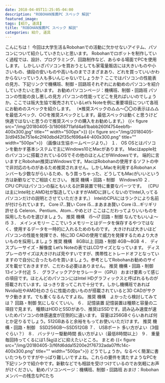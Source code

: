 ```yaml
---
date: 2018-04-05T11:25:05-04:00
description: "ROBOHAN推薦PC スペック 解説"
featured_image: 
tags: [紹介, 道具]
title: "ROBOHAN推薦PC スペック 解説"
categories: 紹介, 道具
---
```


こんにちは！
今回は大学生活＆Robohanでの活動に欠かせないアイテム、パソコンについて紹介していきたいと思います。
Robohanでロボットを制作していく過程では、設計、プログラミング、回路制作など、あらゆる場面でPCを使用します。
しかしいざパソコンを買おうとしても家電量販店には大きいものや小さいもの、値段の安いものや高いものまでさまざまあり、どれを買っていいかわからないっていう人も多いんじゃないでしょうか？
ここではパソコンの性能表の見方、下記リンクで機構班、制御・回路班それぞれにお勧めのパソコンを紹介していきたいと思います。
お勧めパソコンページ：機構班、制御・回路班
パソコンの性能の良し悪しの見方
パソコンの性能ってどこを見ればいいのでしょうか。ここでは阪大生協で販売されているLet’s Noteを例に重要項目について各班にお勧めのスペックを紹介します。
（※推奨スペックの△△～〇〇の表示は△△を最低スペック、○○を推奨スペックとします。最低スペックは動くと思うけど快適ではないと思うので推奨スペックの購入をお勧めします。）
{{< figure src="/img/20180405-3/18068711afd4a61babb260f4754eebfb-400x300.jpg" title="" width="500px">}}
{{< figure src="/img/20180405-3/d9453e751e4c2f40dbd42f35cf696a44-400x300.png" title="" width="500px">}}
（画像は生協ホームページより。）
１． OS
OSとはパソコンを動かす基本システムで主にWindows10とMacがあります。
Macはapple社のパソコンに搭載されているOSでその他のほとんどがWindowsです。
端的に言いますとRobohan推奨はWindowsです。MacはRobohanの使用するソフトの中で非対応のものがあるため推奨されません。しかしMacを利用するRobohanメンバーも少数ながらいるため、もう買っちゃった、どうしてもMacがいいという方は新歓などでご相談ください。
推奨
機構・回路・制御　Windows10
２． CPU
CPUはパソコンの脳ともいえる計算装置で特に重要なパーツです。
（CPUは主にIntel社とAMD社が製造していますがAMDに詳しくないのでIntel入ってるパソコンだけの説明とさせていただきます。）
IntelのCPUにはランクにより名前が付けられています。
Core i7…賢い
Core i5…まあまあ賢い
Core i3…ギリギリ許せる
Celeron、Pentium、Atom…やめとけ
ここはこだわってよりいいものを採用したものを選びましょう。
推奨
機構　i5～i7
回路・制御 なんでもいいよ～i5
３． メインメモリー
ここでいうメモリーとはデータを保存するやつではなく、使用するデータを一時的に入れるためのものです。
大きければ大きいほどパソコンの性能を発揮でき、特に3D CADの使用で威力を発揮するためより大きいものを採用しましょう
推奨
機構　8GB以上
回路・制御 4GB～8GB
４． ディスプレーサイズ・解像度
Let’s Noteの表ではLCDサイズとなっています。
ディスプレーのサイズは大きければ見やすいですが、携帯性とトレードオフとなっていますので自分に合ったものを買いましょう。参考としてRobohanお勧めのサイズを載せておきますが、こだわる必要はありません。
推奨
機構・回路・制御　13インチ付近
５． グラフィックアクセラレーター（GPU）
おまけ要素って感じの項目です。ほとんどのパソコンにはIntel HDグラフィックスと呼ばれるものが搭載されています。はっきり言ってこれで十分です。しかし機構班であればNvidia社やAMD社のさらに性能の良いものが搭載されていると3D CADがサクサク動きます。でも重くなるんですよね。
推奨
機構　よかったら検討してみては？
回路・制御 気にしなくていい。
６． 記憶装置
記憶装置は種類と容量の二項目で見ます。
種類はHDDとSSDがあり、推奨はSSDです。読み込み速度が速いためパソコンの体感速度が圧倒的に違います。
容量は256GBぐらいあれば何とか足りるでしょう。512GBあると余裕をもってお使いいただけます。
推奨
機構・回路・制御　SSD256GB～SSD512GB
７． USBポート
多い方がよい（3個ぐらい？）
８． バッテリー駆動時間
長い方がよい（最低8時間以上）
９． 重量
毎回持ってくるには1.5㎏ほどに抑えたいところ。
まとめ
{{< figure src="/img/20180405-3/f6fd6dda15200e2f76732ada07ffc14c-400x300.png" title="" width="500px">}}
どうでしょうか。なるべく簡潔に書いたつもりですがやっぱり難しいですよね。これらの要件を満たすようなPCを下記リンクで紹介中です。新歓などでも相談を受けつけているのでお気軽にお声がけください。
勧めパソコンページ：機構班、制御・回路班
おまけ：Robohanメンバーの残念なPCたち
